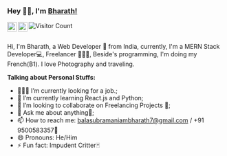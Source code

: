 ### Hey 👋🏽, I'm [Bharath!](https://github.com/bharath-balasubramaniam) 
![Visitor Count](https://profile-counter.glitch.me/bharath-balasubramaniam/count.svg)
<a href="https://www.linkedin.com/in/bharath-balasubramaniam-0a7869192/">
  <img align="left" alt="Bharath LinkdeIN" width="22px" src="https://cdn.jsdelivr.net/npm/simple-icons@v3/icons/linkedin.svg" />
</a>
<a href="https://www.instagram.com/bharath_balasubramaniam/">
  <img align="left" alt="Bharath Instagram" width="22px" src="https://cdn.jsdelivr.net/npm/simple-icons@v3/icons/instagram.svg" />
</a>
<br />
<br />

Hi, I'm Bharath, a Web Developer 🚀 from India, currently, I'm a MERN Stack Developer💻, Freelancer 👨🏽‍💻, Beside's programming, I'm doing my French(B1). I love Photography and traveling.
  
**Talking about Personal Stuffs:**

- 👨🏽‍💻 I’m currently looking for a job.;
- 🌱 I’m currently learning React.js and Python; 
- 👯 I’m looking to collaborate on Freelancing Projects 🤝;
- 💬 Ask me about anything🖤;
- 📫 How to reach me: balasubramaniambharath7@gmail.com / +91 9500583357📱
- 😄 Pronouns: He/Him
- ⚡ Fun fact: Impudent Critter🃏

